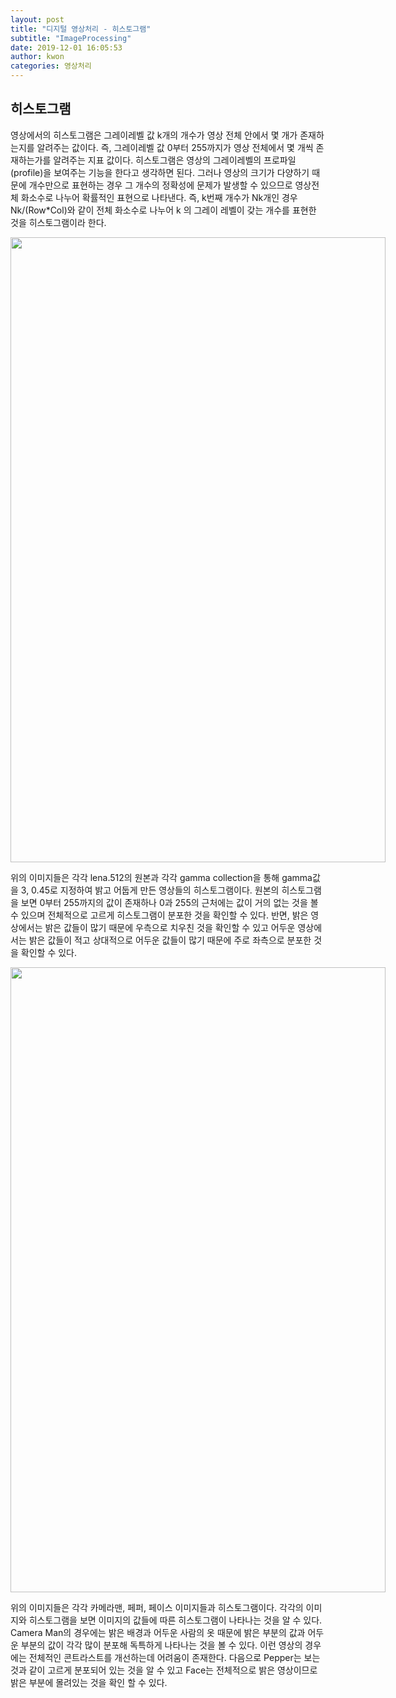 ```yaml
---
layout: post
title: "디지털 영상처리 - 히스토그램"
subtitle: "ImageProcessing"
date: 2019-12-01 16:05:53
author: kwon
categories: 영상처리
---
```

## 히스토그램

영상에서의 히스토그램은 그레이레벨 값 k개의 개수가 영상 전체 안에서 몇 개가 존재하는지를 알려주는 값이다. 즉, 그레이레벨 값 0부터 255까지가 영상 전체에서 몇 개씩 존재하는가를 알려주는 지표 값이다. 히스토그램은 영상의 그레이레벨의 프로파일(profile)을 보여주는 기능을 한다고 생각하면 된다. 그러나 영상의 크기가 다양하기 때문에 개수만으로 표현하는 경우 그 개수의 정확성에 문제가 발생할 수 있으므로 영상전체 화소수로 나누어 확률적인 표현으로 나타낸다. 즉, k번째 개수가 Nk개인 경우 Nk/(Row*Col)와 같이 전체 화소수로 나누어 k 의 그레이 레벨이 갖는 개수를 표현한 것을 히스토그램이라 한다.

<div style="width: 600px; height: 1000px;">
    <img src="https://kyu9341.github.io/assets/his.png" style="width: 600px
    ; height: 1000px;">
</div>

위의 이미지들은 각각 lena.512의 원본과 각각 gamma collection을 통해 gamma값을 3, 0.45로 지정하여 밝고 어둡게 만든 영상들의 히스토그램이다. 원본의 히스토그램을 보면 0부터 255까지의 값이 존재하나 0과 255의 근처에는 값이 거의 없는 것을 볼 수 있으며 전체적으로 고르게 히스토그램이 분포한 것을 확인할 수 있다. 반면, 밝은 영상에서는 밝은 값들이 많기 때문에 우측으로 치우친 것을 확인할 수 있고 어두운 영상에서는 밝은 값들이 적고 상대적으로 어두운 값들이 많기 때문에 주로 좌측으로 분포한 것을 확인할 수 있다.

<div style="width: 600px; height: 1000px;">
    <img src="https://kyu9341.github.io/assets/his1.png" style="width: 600px
    ; height: 1000px;">
</div>

위의 이미지들은 각각 카메라맨, 페퍼, 페이스 이미지들과 히스토그램이다. 각각의 이미지와 히스토그램을 보면 이미지의 값들에 따른 히스토그램이 나타나는 것을 알 수 있다. Camera Man의 경우에는 밝은 배경과 어두운 사람의 옷 때문에 밝은 부분의 값과 어두운 부분의 값이 각각 많이 분포해 독특하게 나타나는 것을 볼 수 있다. 이런 영상의 경우에는 전체적인 콘트라스트를 개선하는데 어려움이 존재한다. 다음으로 Pepper는 보는 것과 같이 고르게 분포되어 있는 것을 알 수 있고 Face는 전체적으로 밝은 영상이므로 밝은 부분에 몰려있는 것을 확인 할 수 있다.
